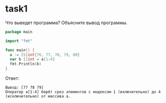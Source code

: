 # task1

Что выведет программа?
Объясните вывод программы.

```go
package main

import "fmt"

func main() {
  a := [5]int{76, 77, 78, 79, 80}
  var b []int = a[1:4]
  fmt.Println(b)
}
```

Ответ:

```
Вывод: [77 78 79]
Оператор a[1:4] берёт срез элементов с индексом 1 (включительно) до 4 (исключительно) от массива а. 
```
